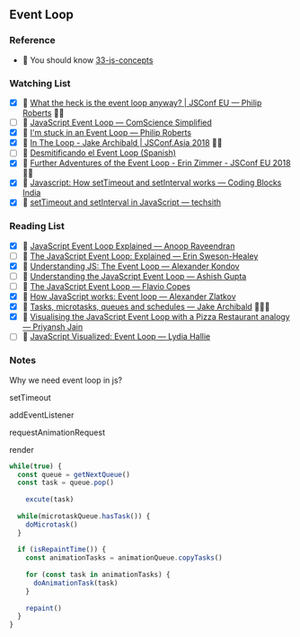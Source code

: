 ## Event Loop

### Reference

- 📜 You should know [33-js-concepts](https://github.com/leonardomso/33-js-concepts#table-of-contents)

### Watching List

- [x] 🎥 [What the heck is the event loop anyway? | JSConf EU — Philip Roberts](https://www.youtube.com/watch?v=8aGhZQkoFbQ) 👏🏻
- [ ] 🎥 [JavaScript Event Loop — ComScience Simplified](https://www.youtube.com/watch?v=XzXIMZMN9k4)
- [x] 🎥 [I'm stuck in an Event Loop — Philip Roberts](https://www.youtube.com/watch?v=6MXRNXXgP_0)
- [x] 🎥 [In The Loop - Jake Archibald | JSConf.Asia 2018](https://www.youtube.com/watch?v=cCOL7MC4Pl0) 👏🏻
- [ ] 🎥 [Desmitificando el Event Loop (Spanish)](https://www.youtube.com/watch?v=Eqq2Rb7LzYE)
- [x] 🎥 [Further Adventures of the Event Loop - Erin Zimmer - JSConf EU 2018](https://www.youtube.com/watch?v=u1kqx6AenYw) 👏🏻
- [x] 🎥 [Javascript: How setTimeout and setInterval works — Coding Blocks India](https://www.youtube.com/watch?v=6bPKyl8WYWI)
- [x] 🎥 [setTimeout and setInterval in JavaScript — techsith](https://www.youtube.com/watch?v=TbCgGWe8LN8)

### Reading List

- [x] 📜 [JavaScript Event Loop Explained — Anoop Raveendran](https://medium.com/front-end-hacking/javascript-event-loop-explained-4cd26af121d4)
- [ ] 📜 [The JavaScript Event Loop: Explained — Erin Sweson-Healey](https://blog.carbonfive.com/2013/10/27/the-javascript-event-loop-explained/)
- [x] 📜 [Understanding JS: The Event Loop — Alexander Kondov](https://hackernoon.com/understanding-js-the-event-loop-959beae3ac40)
- [ ] 📜 [Understanding the JavaScript Event Loop — Ashish Gupta](https://www.zeolearn.com/magazine/understanding-the-javascript-event-loop)
- [ ] 📜 [The JavaScript Event Loop — Flavio Copes](https://flaviocopes.com/javascript-event-loop/)
- [x] 📜 [How JavaScript works: Event loop — Alexander Zlatkov](https://blog.sessionstack.com/how-javascript-works-event-loop-and-the-rise-of-async-programming-5-ways-to-better-coding-with-2f077c4438b5)
- [x] 📜 [Tasks, microtasks, queues and schedules — Jake Archibald](https://jakearchibald.com/2015/tasks-microtasks-queues-and-schedules/) 🙋🏻‍♂️
- [x] 📜 [Visualising the JavaScript Event Loop with a Pizza Restaurant analogy — Priyansh Jain](https://dev.to/presto412/visualising-the-javascript-event-loop-with-a-pizza-restaurant-analogy-47a8)
- [ ] 📜 [JavaScript Visualized: Event Loop — Lydia Hallie](https://dev.to/lydiahallie/javascript-visualized-event-loop-3dif)

### Notes

Why we need event loop in js?

setTimeout 

addEventListener

requestAnimationRequest

render

```js
while(true) {
  const queue = getNextQueue()
  const task = queue.pop()
  
 	excute(task)
  
  while(microtaskQueue.hasTask()) {
    doMicrotask()
  }
  
  if (isRepaintTime()) {
    const animationTasks = animationQueue.copyTasks()
    
    for (const task in animationTasks) {
      doAnimationTask(task)
    }
    
    repaint()
  }
}
```
















